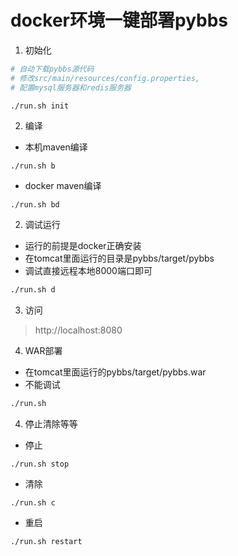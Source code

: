 docker环境一键部署pybbs
================


1. 初始化
```bash
# 自动下载pybbs源代码
# 修改src/main/resources/config.properties,
# 配置mysql服务器和redis服务器

./run.sh init

```


2. 编译

- 本机maven编译
```
./run.sh b
```

- docker maven编译
```
./run.sh bd
```


2. 调试运行

- 运行的前提是docker正确安装
- 在tomcat里面运行的目录是pybbs/target/pybbs
- 调试直接远程本地8000端口即可
```bash
./run.sh d
```


3. 访问

> http://localhost:8080


4. WAR部署
- 在tomcat里面运行的pybbs/target/pybbs.war
- 不能调试
```bash
./run.sh 
```


4. 停止清除等等

- 停止
```
./run.sh stop
```

- 清除 
```
./run.sh c
```

- 重启
```
./run.sh restart
```


